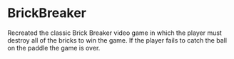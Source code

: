 # BrickBreaker
Recreated the classic Brick Breaker video game in which the player must destroy all of the bricks to win the game. If the player fails to catch the ball on the paddle the game is over.
